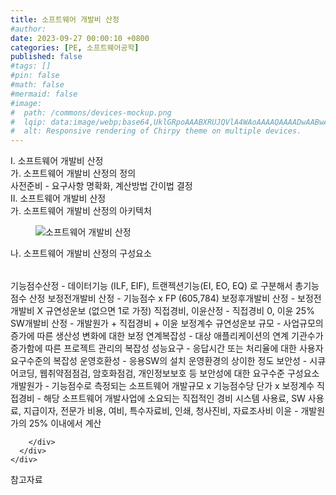 ```yaml
---
title: 소프트웨어 개발비 산정
#author: 
date: 2023-09-27 00:00:10 +0800
categories: [PE, 소프트웨어공학]
published: false
#tags: []
#pin: false
#math: false
#mermaid: false
#image:
#  path: /commons/devices-mockup.png
#  lqip: data:image/webp;base64,UklGRpoAAABXRUJQVlA4WAoAAAAQAAAADwAABwAAQUxQSDIAAAARL0AmbZurmr57yyIiqE8oiG0bejIYEQTgqiDA9vqnsUSI6H+oAERp2HZ65qP/VIAWAFZQOCBCAAAA8AEAnQEqEAAIAAVAfCWkAALp8sF8rgRgAP7o9FDvMCkMde9PK7euH5M1m6VWoDXf2FkP3BqV0ZYbO6NA/VFIAAAA
#  alt: Responsive rendering of Chirpy theme on multiple devices.
---
```


<div class="post-wrap">
  <div class="para">
    <div class="para-title">
      I. 소프트웨어 개발비 산정
    </div>
    <div class="para-cntnt">
      <div class="para">
        <div class="para-title">
          가. 소프트웨어 개발비 산정의 정의
        </div>
        <div class="para-cntnt">
            사전준비 - 요구사항 명확화, 계산방법 간이법 결정
        </div>
      </div>
    </div>
  </div>
  
  <div class="para">
    <div class="para-title">
      II. 소프트웨어 개발비 산정
    </div>
    <div class="para-cntnt">
      <div class="para">
        <div class="para-title">
          가. 소프트웨어 개발비 산정의 아키텍처
        </div>
        <div class="para-cntnt">
          <figure class="post-figure">
            <img src="/assets/img/posts/소프트웨어-개발비-산정.png" alt="소프트웨어 개발비 산정">
<!--            <figcaption>Source: Unveiling the Metaverse: Exploring Emerging Trends, Multifaceted Perspectives, and Future Challenges</figcaption>-->
          </figure>
        </div>
      </div>
      <div class="para">
        <div class="para-title">
          나. 소프트웨어 개발비 산정의 구성요소
        </div>
        <div class="para-cntnt">
          <table class="post-table">
          </table>
            기능점수산정 - 데이터기능 (ILF, EIF), 트랜젝션기능(EI, EO, EQ) 로 구분해서 총기능점수 산정
  보정전개발비 산정 - 기능점수 x FP (605,784) 
  보정후개발비 산정 - 보정전 개발비 X 규연성운보 (없으면 1로 가정)
  직접경비, 이윤산정 - 직접경비 0, 이윤 25%
  SW개발비 산정 - 개발원가 + 직접경비 + 이윤
보정계수 규연성운보  
  규모 - 사업규모의 증가에 따른 생산성 변화에 대한 보정
  연계복잡성 - 대상 애플리케이션의 연계 기관수가 증가함에 따른 프로젝트 관리의 복잡성
  성능요구 - 응답시간 또는 처리율에 대한 사용자 요구수준의 복잡성
  운영호환성 - 응용SW의 설치 운영환경의 상이한 정도
  보안성 - 시큐어코딩, 웹취약점점검, 암호화점검, 개인정보보호 등 보안성에 대한 요구수준
구성요소
  개발원가 - 기능점수로 측정되는 소프트웨어 개발규모 x 기능점수당 단가 x 보정계수
  직접경비 - 해당 소프트웨어 개발사업에 소요되는 직접적인 경비
    시스템 사용료, SW 사용료, 지급이자, 전문가 비용, 여비, 특수자료비, 인쇄, 청사진비, 자료조사비
  이윤 - 개발원가의 25% 이내에서 계산

        </div>
      </div>
    </div>
  </div>

  <div class="refr-wrap">
    <div class="refr-title">
        참고자료
    </div>
    <ol class="refr-list">
    <!--    <li>(나현식, 최대선) <a target="_blank" href="https://scienceon.kisti.re.kr/commons/util/originalView.do?cn=JAKO202225948430499&oCn=JAKO202225948430499&dbt=JAKO&journal=NJOU00291864">메타버스 보안 위협 요소 및 대응 방안 검토</a></li>-->
    <!--    <li>(M. Uddin, S. Manickam, H. Ullah, M. Obaidat and A. Dandoush) <a target="_blank" href="https://ieeexplore.ieee.org/abstract/document/10138386">Unveiling the Metaverse: Exploring Emerging Trends, Multifaceted Perspectives, and Future Challenges</a></li>-->
    </ol>
  </div>
</div>
